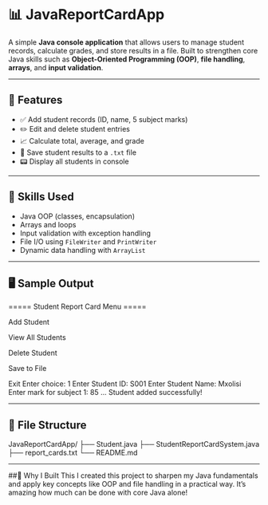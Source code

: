 # 📊 JavaReportCardApp

A simple **Java console application** that allows users to manage student records, calculate grades, and store results in a file. Built to strengthen core Java skills such as **Object-Oriented Programming (OOP)**, **file handling**, **arrays**, and **input validation**.

---

## 🚀 Features

- ✅ Add student records (ID, name, 5 subject marks)
- ✏️ Edit and delete student entries
- 📈 Calculate total, average, and grade
- 💾 Save student results to a `.txt` file
- 📟 Display all students in console

---

## 🧠 Skills Used

- Java OOP (classes, encapsulation)
- Arrays and loops
- Input validation with exception handling
- File I/O using `FileWriter` and `PrintWriter`
- Dynamic data handling with `ArrayList`

---

## 🖥️ Sample Output

===== Student Report Card Menu =====

Add Student

View All Students

Delete Student

Save to File

Exit
Enter choice: 1
Enter Student ID: S001
Enter Student Name: Mxolisi
Enter mark for subject 1: 85
...
Student added successfully!


---

## 📂 File Structure

JavaReportCardApp/
├── Student.java
├── StudentReportCardSystem.java
├── report_cards.txt
└── README.md

---

##📢 Why I Built This
I created this project to sharpen my Java fundamentals and apply key concepts like OOP and file handling in a practical way. It’s amazing how much can be done with core Java alone!






